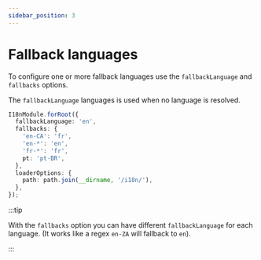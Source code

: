 ```yaml
---
sidebar_position: 3
---
```


# Fallback languages

To configure one or more fallback languages use the `fallbackLanguage` and `fallbacks` options. 

The `fallbackLanguage` languages is used when no language is resolved.

```typescript title="src/app.module.ts"
I18nModule.forRoot({
  fallbackLanguage: 'en',
  fallbacks: {
    'en-CA': 'fr',
    'en-*': 'en',
    'fr-*': 'fr',
    pt: 'pt-BR',
  },
  loaderOptions: {
    path: path.join(__dirname, '/i18n/'),
  },
});
```

:::tip

With the `fallbacks` option you can have different `fallbackLanguage` for each language. (It works like a regex `en-ZA` will fallback to `en`).

:::